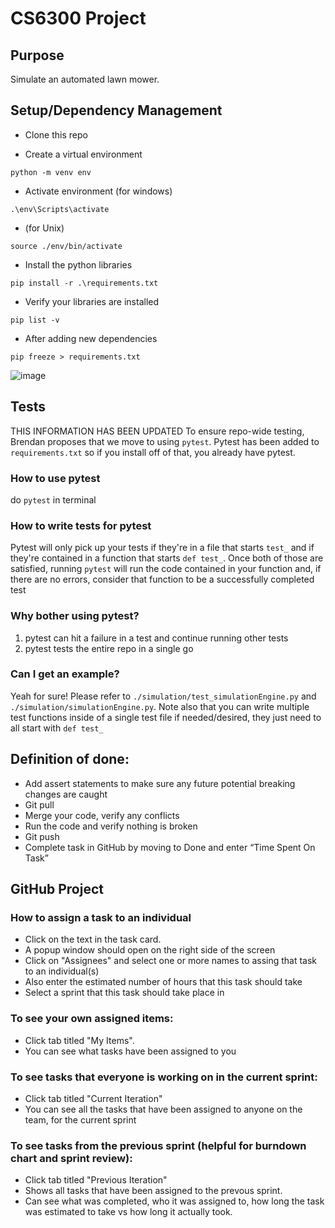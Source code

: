 # CS6300 Project


## Purpose

Simulate an automated lawn mower.

## Setup/Dependency Management


- Clone this repo

- Create a virtual environment
```
python -m venv env
```

- Activate environment (for windows)
```
.\env\Scripts\activate
```
- (for Unix)
```
source ./env/bin/activate
```

- Install the python libraries
```
pip install -r .\requirements.txt
```

- Verify your libraries are installed

```
pip list -v
```

- After adding new dependencies
```
pip freeze > requirements.txt
```

![image](https://github.com/user-attachments/assets/a469e716-64ab-4482-89eb-11869e9db7a2)

## Tests
THIS INFORMATION HAS BEEN UPDATED
To ensure repo-wide testing, Brendan proposes that we move to using `pytest`. Pytest has been added to `requirements.txt` so if you install off of that, you already have pytest.
### How to use pytest
do `pytest` in terminal
### How to write tests for pytest
Pytest will only pick up your tests if they're in a file that starts `test_` and if they're contained in a function that starts `def test_`. Once both of those are satisfied, running `pytest` will run the code contained in your function and, if there are no errors, consider that function to be a successfully completed test
### Why bother using pytest?
1. pytest can hit a failure in a test and continue running other tests
2. pytest tests the entire repo in a single go
### Can I get an example?
Yeah for sure! Please refer to `./simulation/test_simulationEngine.py` and `./simulation/simulationEngine.py`. Note also that you can write multiple test functions inside of a single test file if needed/desired, they just need to all start with `def test_`

## Definition of done:
-	Add assert statements to make sure any future potential breaking changes are caught
-	Git pull
-	Merge your code, verify any conflicts
-	Run the code and verify nothing is broken
-	Git push
-	Complete task in GitHub by moving to Done and enter “Time Spent On Task”

## GitHub Project
### How to assign a task to an individual
- Click on the text in the task card.
- A popup window should open on the right side of the screen
- Click on "Assignees" and select one or more names to assing that task to an individual(s)
- Also enter the estimated number of hours that this task should take
- Select a sprint that this task should take place in

### To see your own assigned items:
- Click tab titled "My Items".
- You can see what tasks have been assigned to you

### To see tasks that everyone is working on in the current sprint:
- Click tab titled "Current Iteration"
- You can see all the tasks that have been assigned to anyone on the team, for the current sprint

### To see tasks from the previous sprint (helpful for burndown chart and sprint review):
- Click tab titled "Previous Iteration"
- Shows all tasks that have been assigned to the prevous sprint.
- Can see what was completed, who it was assigned to, how long the task was estimated to take vs how long it actually took.
